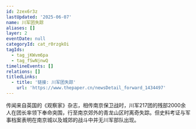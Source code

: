 ```yaml
---
id: 2zex6r3z
lastUpdated: '2025-06-07'
name: 川军团失踪
aliases: []
layer: 2
eventDate: null
categoryId: cat_r0rzgkOi
tagIds:
  - tag_jKWvm6pa
  - tag_fSwNjnwQ
timelineEvents: []
relations: []
titledLinks:
  - title: '链接: 川军团失踪'
    url: 'https://www.thepaper.cn/newsDetail_forward_1434497'
---
```

传闻来自英国的《观察家》杂志，相传南京保卫战时，川军217团的残部2000余人在团长率领下奉命突围，行至南京郊外的青龙山区时离奇失踪。但史料考证与军事档案表明在南京城以及城郊的战斗中并无川军部队出现。
